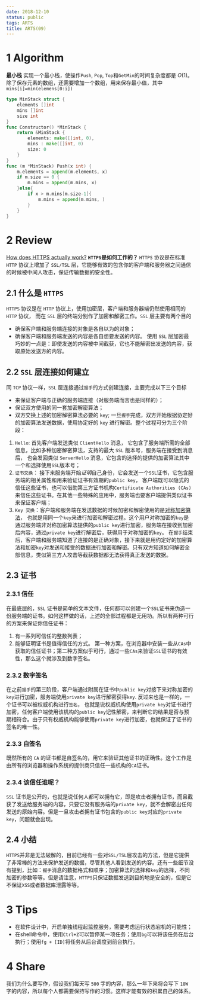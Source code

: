 ```yaml
---
date: 2018-12-10
status: public
tags: ARTS
title: ARTS(09)
---
```

# 1 Algorithm
**最小栈**
实现一个最小栈，使操作`Push`, `Pop`, `Top`和`GetMin`的时间复杂度都是 $O(1)$。
除了保存元素的数组，还需要增加一个数组，用来保存最小值，其中`mins[i]=min(elemens[0:i])`
```go
type MinStack struct {
    elements []int
    mins []int
    size int
}
func Constructor() *MinStack {
    return &MinStack {
        elements: make([]int, 0),
        mins : make([]int, 0)
        size: 0
    }
}
func (m *MinStack) Push(x int) {
    m.elements = append(m.elements, x)
    if m.size == 0 {
        m.mins = append(m.mins, x)
    }else{
        if x > m.mins[m.size-1]{
            m.mins = append(m.mins, )
        }
    }
}
```
# 2 Review
[How does HTTPS actually work?](https://robertheaton.com/2014/03/27/how-does-https-actually-work/)
**`HTTPS`是如何工作的？**
`HTTPS` 协议是在标准 `HTTP` 协议上增加了 `SSL/TSL` 层，它能够有效的包含你的客户端和服务器之间通信的时候被中间人攻击，保证传输数据的安全性。
## 2.1 什么是 `HTTPS`
`HTTPS` 协议是在 `HTTP` 协议上，使用加密层，客户端和服务器端仍然使用相同的 `HTTP` 协议， 而在 `SSL` 层的终端分别作了加密和解密工作。`SSL` 层主要有两个目的
- 确保客户端和服务端连接的对象是各自以为的对象；
- 确保客户端和服务端发送的内容是各自想要发送的内容。
使用 `SSL` 层加密最巧妙的一点是：即使发送的内容被中间截获，它也不能解密出发送的内容，获取原始发送方的内容。
## 2.2 `SSL` 层连接如何建立
同 `TCP` 协议一样，`SSL` 层连接通过`握手`的方式创建连接，主要完成以下三个目标
- 来保证客户端与正确的服务端连接（对服务端而言也是同样的）；
- 保证双方使用的同一套加密解密算法；
- 双方交换上述的加密解密算法必要的 `key`;
一旦`握手`完成，双方开始根据协定好的加密算法发送数据，使用协定好的 `key` 进行解密。整个过程可分为三个阶段：
1. `Hello`: 首先客户端发送类似 `ClientHello` 消息， 它包含了服务端所需的全部信息，比如多种加密解密算法，支持的最大 `SSL` 版本号，服务端在接受到消息后， 也会发回类似 `ServerHello` 消息，它包含的选择的提供的加密算法其中一个和选择使用`SSL`版本号；
2. `证书交换`： 接下来服务端开始*证明*自己身份，它会发送一个`SSL`证书，它包含服务端的相关属性和用来验证证书有效期的`public key`， 客户端既可以隐式的信任这些证书，也可以借助第三方证书机构`Certificate Authorities (CAs)`来信任这些证书。在其他一些特殊的应用中，服务端也要客户端提供类似证书来保证客户端；
3. `Key 交换`：客户端和服务端在发送数据的时候加密和解密使用的是[对称加密算法](https://en.wikipedia.org/wiki/Symmetric-key_algorithm)， 也就是用同一个`key`来进行加密和解密过程。这个用户对称加密的`key`是通过服务端非对称加密算法提供的`public key`进行加密，服务端在接收到加密后内容，通过`private key`进行解密后，获得用于对称加密的`key`。
在`握手`结束后，客户端和服务端知道了连接的是正确对象，接下来就是用约定好的加密算法和加密`key`对发送和接受的数据进行加密和解密。只有双方知道如何解密全部信息，类似第三方人攻击等截获数据都无法获得真正发送的数据。
## 2.3 证书
### 2.3.1 信任
在最底层的，`SSL` 证书是简单的文本文件，任何都可以创建一个`SSL`证书来伪造一份服务端的证书。如何这样做的话，上述的全部过程都是无用功。所以有两种可行的方案来保证你信任证书：
1. 有一系列可信任的整数列表；
2. 能够证明证书是值得信任的方式。
第一种方案，在浏览器中安装一些从`CAs`中获取的信任证书；第二种方案似乎可行，通过一些`CAs`来验证`SSL`证书的有效性，那么这个就涉及到数字签名。
### 2.3.2 数字签名
在之前`握手`的第三阶段，客户端通过附属在证书中`public key`对接下来对称加密的`key`进行加密，服务端使用`private key`进行解密获得`key`.
反过来也是一样的，一个证书可以被权威机构进行`签名`， 也就是说权威机构使用`private key`对证书进行加密，任何客户端使用该机构的`public key`记性解密，来判断它的结果是否与预期相符合。由于只有权威机构能够使用`private key`进行加密，也就保证了证书的签名的唯一性。
### 2.3.3 自签名
既然所有的 `CA` 的证书都是自签名的，用它来验证其他证书的正确性。这个工作是由所有的浏览器和操作系统的提供商只信任一些机构的`CA`证书。
### 2.3.4 该信任谁呢？
`SSL` 证书是公开的，也就是说任何人都可以拥有它，即是攻击者拥有证书，而且截获了发送给服务端的内容，只要它没有服务端的`private key`，就不会解密出任何发送的原始内容。但是一旦攻击者拥有证书包含的`public key`对应的`private key`，问题就会出现。
## 2.4 小结
`HTTPS`并非是无法破解的，目前已经有一些对`SSL/TSL`层攻击的方法，但是它提供了非常棒的方法来保护发送的数据，尽管其他人看到发送的内容。还有一些细节没有提到，比如：`握手`消息的数据格式和顺序；加密算法的选择和`key`的选择，不同加密的参数等等。但是请注意，`HTTPS`只保证数据发送到目的地是安全的，但是它不保证`XSS`或者数据库泄露等等。
# 3 Tips
- 在软件设计中，开启单独线程起监控服务，需要考虑运行状态宕机的可能性；
- 在shell命令中，使用`Ctrl+Z`可以暂停某一项任务；使用`bg`可以将该任务在后台执行；使用`fg + [ID]`将任务从后台调度到前台执行。
# 4 Share
我们为什么要写作，假设我们每天写 `500` 字的内容，那么一年下来将会写下 `18W` 字的内容，所以每个人都需要保持写作的习惯。这样才能有效的积累自己的体系。
